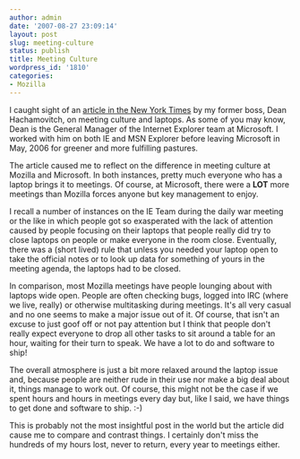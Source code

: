 ```yaml
---
author: admin
date: '2007-08-27 23:09:14'
layout: post
slug: meeting-culture
status: publish
title: Meeting Culture
wordpress_id: '1810'
categories:
- Mozilla
---
```

I caught sight of an <a href="http://www.nytimes.com/2007/08/26/business/yourmoney/26pre.html?_r=1&amp;oref=slogin">article in the New York Times</a> by my former boss, Dean Hachamovitch, on meeting culture and laptops. As some of you may know, Dean is the General Manager of the Internet Explorer team at Microsoft. I worked with him on both IE and MSN Explorer before leaving Microsoft in May, 2006 for greener and more fulfilling pastures.

The article caused me to reflect on the difference in meeting culture at Mozilla and Microsoft. In both instances, pretty much everyone who has a laptop brings it to meetings. Of course, at Microsoft, there were a <strong>LOT</strong> more meetings than Mozilla forces anyone but key management to enjoy.

I recall a number of instances on the IE Team during the daily war meeting or the like in which people got so exasperated with the lack of attention caused by people focusing on their laptops that people really did try to close laptops on people or make everyone in the room close. Eventually, there was a (short lived) rule that unless you needed your laptop open to take the official notes or to look up data for something of yours in the meeting agenda, the laptops had to be closed.

In comparison, most Mozilla meetings have people lounging about with laptops wide open. People are often checking bugs, logged into IRC (where we live, really) or otherwise multitasking during meetings. It's all very casual and no one seems to make a major issue out of it. Of course, that isn't an excuse to just goof off or not pay attention but I think that people don't really expect everyone to drop all other tasks to sit around a table for an hour, waiting for their turn to speak. We have a lot to do and software to ship!

The overall atmosphere is just a bit more relaxed around the laptop issue and, because people are neither rude in their use nor make a big deal about it, things manage to work out. Of course, this might not be the case if we spent hours and hours in meetings every day but, like I said, we have things to get done and software to ship. :-)

This is probably not the most insightful post in the world but the article did cause me to compare and contrast things. I certainly don't miss the hundreds of my hours lost, never to return, every year to meetings either.
